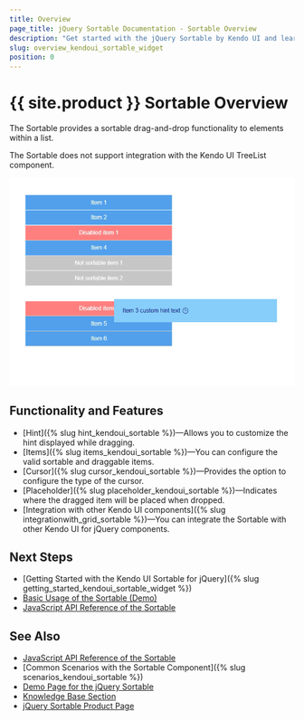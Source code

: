 ```yaml
---
title: Overview
page_title: jQuery Sortable Documentation - Sortable Overview
description: "Get started with the jQuery Sortable by Kendo UI and learn how to create, initialize, and enable the component."
slug: overview_kendoui_sortable_widget
position: 0
---
```


# {{ site.product }} Sortable Overview

The Sortable provides a sortable drag-and-drop functionality to elements within a list.

The Sortable does not support integration with the Kendo UI TreeList component.

![Kendo UI for jQuery Sortable Overview](sortable-overview.png)


## Functionality and Features

* [Hint]({% slug hint_kendoui_sortable %})&mdash;Allows you to customize the hint displayed while dragging.
* [Items]({% slug items_kendoui_sortable %})&mdash;You can configure the valid sortable and draggable items.
* [Cursor]({% slug cursor_kendoui_sortable %})&mdash;Provides the option to configure the type of the cursor.
* [Placeholder]({% slug placeholder_kendoui_sortable %})&mdash;Indicates where the dragged item will be placed when dropped.
* [Integration with other Kendo UI components]({% slug integrationwith_grid_sortable %})&mdash;You can integrate the Sortable with other Kendo UI for jQuery components.


## Next Steps 

* [Getting Started with the Kendo UI Sortable for jQuery]({% slug getting_started_kendoui_sortable_widget %})
* [Basic Usage of the Sortable (Demo)](https://demos.telerik.com/kendo-ui/sortable/index)
* [JavaScript API Reference of the Sortable](/api/javascript/ui/sortable)

## See Also

* [JavaScript API Reference of the Sortable](/api/javascript/ui/sortable)
* [Common Scenarios with the Sortable Component]({% slug scenarios_kendoui_sortable %})
* [Demo Page for the jQuery Sortable](https://demos.telerik.com/kendo-ui/sortable/index)
* [Knowledge Base Section](/knowledge-base)
* [jQuery Sortable Product Page](https://www.telerik.com/kendo-jquery-ui/sortable)
